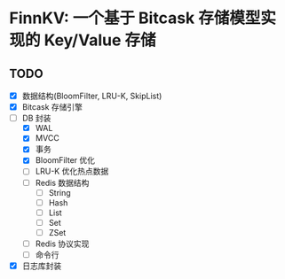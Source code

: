 # FinnKV: 一个基于 Bitcask 存储模型实现的 Key/Value 存储

## TODO
- [x] 数据结构(BloomFilter, LRU-K, SkipList)
- [x] Bitcask 存储引擎
- [ ] DB 封装
  - [x] WAL 
  - [x] MVCC 
  - [x] 事务
  - [x] BloomFilter 优化
  - [ ] LRU-K 优化热点数据
  - [ ] Redis 数据结构
    - [ ] String
    - [ ] Hash
    - [ ] List
    - [ ] Set
    - [ ] ZSet
  - [ ] Redis 协议实现
  - [ ] 命令行
- [x] 日志库封装
